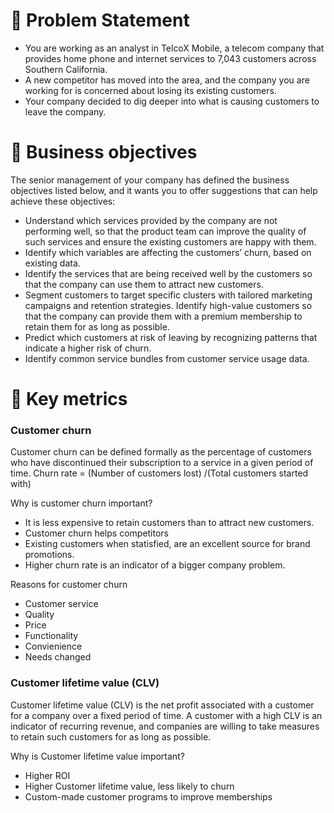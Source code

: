 # :pushpin: Problem Statement

- You are working as an analyst in TelcoX Mobile, a telecom company that provides home phone and internet services to 7,043 customers across Southern California.
- A new competitor has moved into the area, and the company you are working for is concerned about losing its existing customers.
- Your company decided to dig deeper into what is causing customers to leave the company.

# :dart: Business objectives
The senior management of your company has defined the business objectives listed below, and it wants you to offer suggestions that can help achieve these objectives:
- Understand which services provided by the company are not performing well, so that the product team can improve the quality of such services and ensure the existing customers are happy with them.
- Identify which variables are affecting the customers’ churn, based on existing data.
- Identify the services that are being received well by the customers so that the company can use them to attract new customers.
- Segment customers to target specific clusters with tailored marketing campaigns and retention strategies. Identify high-value customers so that the company can provide them with a premium membership to retain them for as long as possible.
- Predict which customers at risk of leaving by recognizing patterns that indicate a higher risk of churn.
- Identify common service bundles from customer service usage data.

# :bookmark: Key metrics
### Customer churn
Customer churn can be defined formally as the percentage of customers who have discontinued their subscription to a service in a given period of time. 
Churn rate = (Number of customers lost) /(Total customers started with)

Why is customer churn important?
- It is less expensive to retain customers than to attract new customers.
- Customer churn helps competitors
- Existing customers when statisfied, are an excellent source for brand promotions.
- Higher churn rate is an indicator of a bigger company problem.

Reasons for customer churn
- Customer service
- Quality
- Price
- Functionality
- Convienience
- Needs changed

### Customer lifetime value (CLV)
Customer lifetime value (CLV) is the net profit associated with a customer for a company over a fixed period of time. A customer with a high CLV is an indicator of recurring revenue, and companies are willing to take measures to retain such customers for as long as possible.

Why is Customer lifetime value important?
- Higher ROI
- Higher Customer lifetime value, less likely to churn
- Custom-made customer programs to improve memberships
